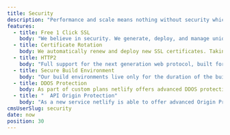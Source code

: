 ```yaml
---
title: Security
description: "Performance and scale means nothing without security which is why netlify offers it all, from free automised SSL, and HTTP2 as default, to instant password protection and secure build environments."
features:
  - title: Free 1 Click SSL
    body: "We believe in security. We generate, deploy, and manage unique SSL certificates for each site with a literal one click. And it’s completely free."
  - title: Certificate Rotation
    body: We automatically renew and deploy new SSL certificates. Taking the chore out of Certificate management.
  - title: HTTP2
    body: "Full support for the next generation web protocol, built for better performance and more efficient asset loading."
  - title: Secure Build Environment
    body: "Our build environments live only for the duration of the build. Combined with a build cache, we ensure that each build is fast and fully isolated."
  - title: DDOS Protection
    body: As part of custom plans netlify offers advanced DDOS protection and mitigation via several partnerships.
  - title: "  API Origin Protection"
    body: "As a new service netlify is able to offer advanced Origin Protection. A site hosted on a CDN is protected from Malware. But it can still be vulnerable to both DDOS and attacks on any APIs used. This service uses a new way of whitelabeling benign traffic on CDN level. Keeping your API safe, while filtering out bot traffic, and never losing performance!"
cmsUserSlug: security
date: now
position: 30
---
```



